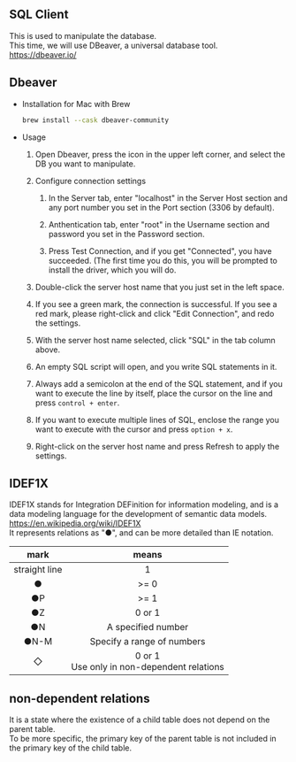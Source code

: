 ## SQL Client

This is used to manipulate the database.  
This time, we will use DBeaver, a universal database tool.  
<https://dbeaver.io/>  

## Dbeaver

- Installation for Mac with Brew

	```sh
	brew install --cask dbeaver-community
	```

- Usage

	1. Open Dbeaver, press the icon in the upper left corner, and select the DB you want to manipulate.

	2. Configure connection settings

		1. In the Server tab, enter "localhost" in the Server Host section and any port number you set in the Port section (3306 by default).

		2. Anthentication tab, enter "root" in the Username section and password you set in the Password section.

		3. Press Test Connection, and if you get "Connected", you have succeeded. (The first time you do this, you will be prompted to install the driver, which you will do.

	3. Double-click the server host name that you just set in the left space.

	4. If you see a green mark, the connection is successful. If you see a red mark, please right-click and click "Edit Connection", and redo the settings.

	5. With the server host name selected, click "SQL" in the tab column above.

	6. An empty SQL script will open, and you write SQL statements in it.

	7. Always add a semicolon at the end of the SQL statement, and if you want to execute the line by itself, place the cursor on the line and press ```control + enter```.

	8. If you want to execute multiple lines of SQL, enclose the range you want to execute with the cursor and press ```option + x```.

	9. Right-click on the server host name and press Refresh to apply the settings.

## IDEF1X

IDEF1X stands for Integration DEFinition for information modeling, and is a data modeling language for the development of semantic data models.  
<https://en.wikipedia.org/wiki/IDEF1X>  
It represents relations as "●", and can be more detailed than IE notation.  

| mark | means |
| :---: | :---: |
| straight line | 1 |
| ● | >= 0 |
| ●P | >= 1 |
| ●Z | 0 or 1 |
| ●N | A specified number |
| ●N-M | Specify a range of numbers |
| ◇ | 0 or 1<br>Use only in non-dependent relations |

## non-dependent relations

It is a state where the existence of a child table does not depend on the parent table.  
To be more specific, the primary key of the parent table is not included in the primary key of the child table.
